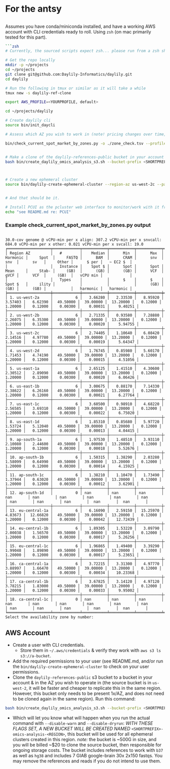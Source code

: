 # For the antsy

## 
Assumes you have conda/miniconda installed, and have a working AWS account with CLI credentials ready to roll. Using `zsh` (on mac primarily tested for this part).

```bash
```zsh
# Currently, the sourced scripts expect zsh... please run from a zsh shell for these steps

# Get the repo locally
mkdir -p ~/projects
cd ~/projects
git clone git@github.com:Daylily-Informatics/daylily.git
cd daylily

# Run the following in tmux or similar as it will take a while
tmux new -s daylily-ref-clone

export AWS_PROFILE=<YOURPROFILE, default>

cd ~/projects/daylily

# Create daylily cli
source bin/init_daycli 

# Assess which AZ you wish to work in (note! pricing changes over time, and estimates provided are approxiamations, not promises)

bin/check_current_spot_market_by_zones.py -o ./zone_check.tsv --profile default  # choose the AZ you like best, and creae a bucket, then spin up a cluster in that AZ.


# Make a clone of the daylily-references-public bucket in your account
bash bin/create_daylily_omics_analysis_s3.sh --bucket-prefix <SHORTPREFIX> --region <REGION>  # This may take a few hours, depending on regions, etc.  And only needs to be done once per region. See more below.



# Create a new ephemeral cluster
source bin/daylily-create-ephemeral-cluster --region-az us-west-2c --pass-on-warn --profile default # you will be prompted for a variety of things, or asked to create them if missing.


# And that should be it.

# Install PCUI as the pcluster web interface to monitor/work with it from here.
echo "see README.md re: PCUI"
```

### Example check_current_spot_market_by_zones.py output
```text

30.0-cov genome @ vCPU-min per x align: 307.2 vCPU-min per x snvcall: 684.0 vCPU-min per x other: 0.021 vCPU-min per x svcall: 19.0
╒═══════════════════╤════════════╤═══════════╤═══════════╤═══════════╤════════════╤═══════════╤═══════════╤═══════════╤═══════════╤═══════════╤═══════════╤═══════════╤═══════════╤════════════╤════════════╕
│ Region AZ         │   #        │    Median │      Min  │      Max  │   Harmonic │     Spot  │     FASTQ │      BAM  │      CRAM │      snv  │      snv  │      sv   │     Other │      $ per │   ~ EC2 $  │
│                   │   Instance │    Spot $ │      Spot │      Spot │   Mean     │     Stab- │     (GB)  │      (GB) │      (GB) │      VCF  │      gVCF │      VCF  │     (GB)  │   vCPU min │            │
│                   │   Types    │           │      $    │      $    │   Spot $   │     ility │           │           │           │      (GB) │      (GB) │      (GB) │           │   harmonic │   harmonic │
╞═══════════════════╪════════════╪═══════════╪═══════════╪═══════════╪════════════╪═══════════╪═══════════╪═══════════╪═══════════╪═══════════╪═══════════╪═══════════╪═══════════╪════════════╪════════════╡
│ 1. us-west-2a     │          6 │   3.66280 │   2.33530 │   8.95920 │    3.57403 │   6.62390 │  49.50000 │  39.00000 │  13.20000 │   0.12000 │   1.20000 │   0.12000 │   0.00300 │    0.00031 │    9.40251 │
├───────────────────┼────────────┼───────────┼───────────┼───────────┼────────────┼───────────┼───────────┼───────────┼───────────┼───────────┼───────────┼───────────┼───────────┼────────────┼────────────┤
│ 2. us-west-2b     │          6 │   2.71335 │   0.93580 │   7.28880 │    2.26075 │   6.35300 │  49.50000 │  39.00000 │  13.20000 │   0.12000 │   1.20000 │   0.12000 │   0.00300 │    0.00020 │    5.94755 │
├───────────────────┼────────────┼───────────┼───────────┼───────────┼────────────┼───────────┼───────────┼───────────┼───────────┼───────────┼───────────┼───────────┼───────────┼────────────┼────────────┤
│ 3. us-west-2c     │          6 │   2.74405 │   1.10640 │   6.08420 │    2.14516 │   4.97780 │  49.50000 │  39.00000 │  13.20000 │   0.12000 │   1.20000 │   0.12000 │   0.00300 │    0.00019 │    5.64347 │
├───────────────────┼────────────┼───────────┼───────────┼───────────┼────────────┼───────────┼───────────┼───────────┼───────────┼───────────┼───────────┼───────────┼───────────┼────────────┼────────────┤
│ 4. us-west-2d     │          6 │   1.76745 │   0.85980 │   5.60170 │    1.71453 │   4.74190 │  49.50000 │  39.00000 │  13.20000 │   0.12000 │   1.20000 │   0.12000 │   0.00300 │    0.00015 │    4.51056 │
├───────────────────┼────────────┼───────────┼───────────┼───────────┼────────────┼───────────┼───────────┼───────────┼───────────┼───────────┼───────────┼───────────┼───────────┼────────────┼────────────┤
│ 5. us-east-1a     │          6 │   2.65125 │   1.41510 │   4.30600 │    2.30512 │   2.89090 │  49.50000 │  39.00000 │  13.20000 │   0.12000 │   1.20000 │   0.12000 │   0.00300 │    0.00020 │    6.06426 │
├───────────────────┼────────────┼───────────┼───────────┼───────────┼────────────┼───────────┼───────────┼───────────┼───────────┼───────────┼───────────┼───────────┼───────────┼────────────┼────────────┤
│ 6. us-east-1b     │          6 │   3.00675 │   0.88170 │   7.14330 │    2.38622 │   6.26160 │  49.50000 │  39.00000 │  13.20000 │   0.12000 │   1.20000 │   0.12000 │   0.00300 │    0.00021 │    6.27764 │
├───────────────────┼────────────┼───────────┼───────────┼───────────┼────────────┼───────────┼───────────┼───────────┼───────────┼───────────┼───────────┼───────────┼───────────┼────────────┼────────────┤
│ 7. us-east-1c     │          6 │   3.60500 │   0.98910 │   4.68220 │    2.56585 │   3.69310 │  49.50000 │  39.00000 │  13.20000 │   0.12000 │   1.20000 │   0.12000 │   0.00300 │    0.00022 │    6.75020 │
├───────────────────┼────────────┼───────────┼───────────┼───────────┼────────────┼───────────┼───────────┼───────────┼───────────┼───────────┼───────────┼───────────┼───────────┼────────────┼────────────┤
│ 8. us-east-1d     │          6 │   1.85310 │   0.85680 │   5.97720 │    1.53724 │   5.12040 │  49.50000 │  39.00000 │  13.20000 │   0.12000 │   1.20000 │   0.12000 │   0.00300 │    0.00013 │    4.04415 │
├───────────────────┼────────────┼───────────┼───────────┼───────────┼────────────┼───────────┼───────────┼───────────┼───────────┼───────────┼───────────┼───────────┼───────────┼────────────┼────────────┤
│ 9. ap-south-1a    │          6 │   1.97530 │   1.48510 │   3.93110 │    2.10080 │   2.44600 │  49.50000 │  39.00000 │  13.20000 │   0.12000 │   1.20000 │   0.12000 │   0.00300 │    0.00018 │    5.52676 │
├───────────────────┼────────────┼───────────┼───────────┼───────────┼────────────┼───────────┼───────────┼───────────┼───────────┼───────────┼───────────┼───────────┼───────────┼────────────┼────────────┤
│ 10. ap-south-1b   │          6 │   1.50315 │   1.38290 │   2.03280 │    1.58099 │   0.64990 │  49.50000 │  39.00000 │  13.20000 │   0.12000 │   1.20000 │   0.12000 │   0.00300 │    0.00014 │    4.15925 │
├───────────────────┼────────────┼───────────┼───────────┼───────────┼────────────┼───────────┼───────────┼───────────┼───────────┼───────────┼───────────┼───────────┼───────────┼────────────┼────────────┤
│ 11. ap-south-1c   │          6 │   1.38210 │   1.10470 │   1.73490 │    1.37944 │   0.63020 │  49.50000 │  39.00000 │  13.20000 │   0.12000 │   1.20000 │   0.12000 │   0.00300 │    0.00012 │    3.62901 │
├───────────────────┼────────────┼───────────┼───────────┼───────────┼────────────┼───────────┼───────────┼───────────┼───────────┼───────────┼───────────┼───────────┼───────────┼────────────┼────────────┤
│ 12. ap-south-1d   │          0 │ nan       │ nan       │ nan       │  nan       │ nan       │ nan       │ nan       │ nan       │ nan       │ nan       │ nan       │ nan       │  nan       │  nan       │
├───────────────────┼────────────┼───────────┼───────────┼───────────┼────────────┼───────────┼───────────┼───────────┼───────────┼───────────┼───────────┼───────────┼───────────┼────────────┼────────────┤
│ 13. eu-central-1a │          6 │   6.16090 │   2.59150 │  15.25970 │    4.83673 │  12.66820 │  49.50000 │  39.00000 │  13.20000 │   0.12000 │   1.20000 │   0.12000 │   0.00300 │    0.00042 │   12.72439 │
├───────────────────┼────────────┼───────────┼───────────┼───────────┼────────────┼───────────┼───────────┼───────────┼───────────┼───────────┼───────────┼───────────┼───────────┼────────────┼────────────┤
│ 14. eu-central-1b │          6 │   1.89305 │   1.53220 │   3.09790 │    2.00038 │   1.56570 │  49.50000 │  39.00000 │  13.20000 │   0.12000 │   1.20000 │   0.12000 │   0.00300 │    0.00017 │    5.26256 │
├───────────────────┼────────────┼───────────┼───────────┼───────────┼────────────┼───────────┼───────────┼───────────┼───────────┼───────────┼───────────┼───────────┼───────────┼────────────┼────────────┤
│ 15. eu-central-1c │          6 │   1.96865 │   1.49400 │   3.39290 │    1.99048 │   1.89890 │  49.50000 │  39.00000 │  13.20000 │   0.12000 │   1.20000 │   0.12000 │   0.00300 │    0.00017 │    5.23651 │
├───────────────────┼────────────┼───────────┼───────────┼───────────┼────────────┼───────────┼───────────┼───────────┼───────────┼───────────┼───────────┼───────────┼───────────┼────────────┼────────────┤
│ 16. ca-central-1a │          6 │   3.72215 │   3.31300 │   4.97770 │    3.88997 │   1.66470 │  49.50000 │  39.00000 │  13.20000 │   0.12000 │   1.20000 │   0.12000 │   0.00300 │    0.00034 │   10.23368 │
├───────────────────┼────────────┼───────────┼───────────┼───────────┼────────────┼───────────┼───────────┼───────────┼───────────┼───────────┼───────────┼───────────┼───────────┼────────────┼────────────┤
│ 17. ca-central-1b │          6 │   3.67825 │   3.14120 │   4.97120 │    3.78215 │   1.83000 │  49.50000 │  39.00000 │  13.20000 │   0.12000 │   1.20000 │   0.12000 │   0.00300 │    0.00033 │    9.95002 │
├───────────────────┼────────────┼───────────┼───────────┼───────────┼────────────┼───────────┼───────────┼───────────┼───────────┼───────────┼───────────┼───────────┼───────────┼────────────┼────────────┤
│ 18. ca-central-1c │          0 │ nan       │ nan       │ nan       │  nan       │ nan       │ nan       │ nan       │ nan       │ nan       │ nan       │ nan       │ nan       │  nan       │  nan       │
╘═══════════════════╧════════════╧═══════════╧═══════════╧═══════════╧════════════╧═══════════╧═══════════╧═══════════╧═══════════╧═══════════╧═══════════╧═══════════╧═══════════╧════════════╧════════════╛
Select the availability zone by number:
```



## AWS Account
- Create a user with CLI credentials.
  - Store them in `~/.aws/credentials` & verify they work with `aws s3 ls s3://a-bucket`.
- Add the required permissions to your user (see README.md, and/or run the `bin/daylily-create-ephemeral-cluster` to check on your user permissions.
- Clone the `daylily-references-public` s3 bucket to a bucket in your account & in the AZ you wish to operate in (the source bucket is in `us-west-2`, it will be faster and cheaper to replicate this in the same region.  However, this bucket only needs to be present 1x/AZ, and does not need to be cloned again in the same region).  Run this command: 
```bash
bash bin/create_daylily_omics_analysis_s3.sh --bucket-prefix <SHORTPREFIX> --region <REGION> 
```
- Which will let you know what will happen when you run the actual command with `--disable-warn` and `--disable-dryrun`: *WITH THESE FLAGS SET, A NEW BUCKET WILL BE CREATED NAMED* `<SHORTPREFIX>-omics-analysis-<REGION>`, this bucket will be used for all ephemeral clusters created in this region.  _note:_ the bucket is ~500G in size, and you will be billed ~$20 to clone the source bucket, then responsible for ongoing storage costs.  The bucket includes references to work with `b37` as well as `hg38` and includes 7 GIAB google-brain 30x 2x150 fastqs. You may remove the references and reads if you do not intend to use them.


